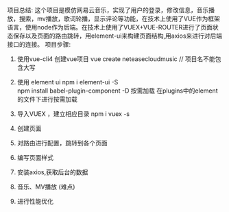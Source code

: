 项目总结:
    这个项目是模仿网易云音乐，实现了用户的登录，修改信息，音乐播放，搜索，mv播放，歌词轮播，显示评论等功能，在技术上使用了VUE作为框架语言，使用node作为后端。在技术上使用了VUEX+VUE-ROUTER进行了页面状态保存以及页面的路由跳转，用element-ui来构建页面结构,用axios来进行对后端接口的连接。
项目步骤:
1. 使用vue-cli4 创建vue项目
    vue create neteasecloudmusic   // 项目名不能包含大写

2. 使用 element ui
    npm i element-ui -S  
    npm install babel-plugin-component -D   按需加载
    在plugins中的element的文件下进行按需加载

3. 导入VUEX ，建立相应目录
    npm i vuex -s

4. 创建页面

5. 对路由进行配置，跳转到各个页面

6. 编写页面样式

7. 安装axios,获取后台的数据

8. 音乐、MV播放 (难点)

9. 进行性能优化

